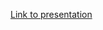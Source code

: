 [Link to presentation](https://sensorvariablefont.com/variable-font/processing-community-day-2021-porto-workshop/)
